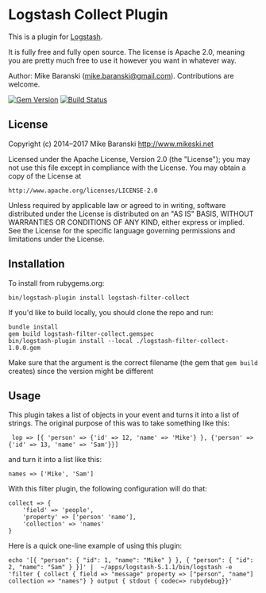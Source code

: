 # Logstash Collect Plugin

This is a plugin for [Logstash](https://github.com/elastic/logstash).

It is fully free and fully open source. The license is Apache 2.0, meaning you are pretty much free to use it however you want in whatever way.

Author: Mike Baranski (mike.baranski@gmail.com).  Contributions are welcome.

[![Gem Version](https://badge.fury.io/rb/logstash-filter-collect.svg?reload=1)](https://badge.fury.io/rb/logstash-filter-collect)
[![Build Status](https://travis-ci.org/mikebski/logstash-filter-collect.svg?branch=master)](https://travis-ci.org/mikebski/logstash-filter-collect)

## License ##

Copyright (c) 2014–2017 Mike Baranski <http://www.mikeski.net>

Licensed under the Apache License, Version 2.0 (the "License");
you may not use this file except in compliance with the License.
You may obtain a copy of the License at

    http://www.apache.org/licenses/LICENSE-2.0

Unless required by applicable law or agreed to in writing, software
distributed under the License is distributed on an "AS IS" BASIS,
WITHOUT WARRANTIES OR CONDITIONS OF ANY KIND, either express or implied.
See the License for the specific language governing permissions and
limitations under the License.

## Installation

To install from rubygems.org:

    bin/logstash-plugin install logstash-filter-collect

If you'd like to build locally, you should clone the repo and run:

    bundle install
    gem build logstash-filter-collect.gemspec
    bin/logstash-plugin install --local ./logstash-filter-collect-1.0.0.gem
    
Make sure that the argument is the correct filename 
(the gem that `gem build` creates) since the version might be different

## Usage

This plugin takes a list of objects in your event and turns it into a 
list of strings.  The original purpose of this was to take something like this:

     lop => [{ 'person' => {'id' => 12, 'name' => 'Mike'} }, {'person' => {'id' => 13, 'name' => 'Sam'}}]

and turn it into a list like this:

    names => ['Mike', 'Sam']
    
With this filter plugin, the following configuration will do that:
    
    collect => {
        'field' => 'people', 
        'property' => ['person' 'name'], 
        'collection' => 'names'
    }
    
Here is a quick one-line example of using this plugin:

    echo '[{ "person": { "id": 1, "name": "Mike" } }, { "person": { "id": 2, "name": "Sam" } }]' |  ~/apps/logstash-5.1.1/bin/logstash -e 'filter { collect { field => "message" property => ["person", "name"] collection => "names"} } output { stdout { codec=> rubydebug}}'
